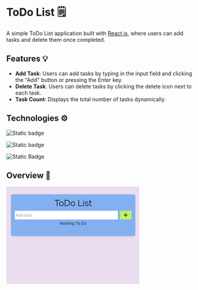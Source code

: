# ToDo List 🗒️
A simple ToDo List application built with [React.js](https://react.dev/), where users can add tasks and delete them once completed.

## Features 💡

- **Add Task**: Users can add tasks by typing in the input field and clicking the "Add" button or pressing the Enter key.
- **Delete Task**: Users can delete tasks by clicking the delete icon next to each task.
- **Task Count**: Displays the total number of tasks dynamically.

## Technologies ⚙️

![Static badge](https://img.shields.io/badge/-ReactJs-61DAFB?logo=react&logoColor=white&style=for-the-badge)

![Static badge](https://img.shields.io/badge/next.js-000000?style=for-the-badge&logo=nextdotjs&logoColor=white)

![Static Badge](https://img.shields.io/badge/tailwindcss-%2338B2AC.svg?style=for-the-badge&logo=tailwind-css&logoColor=white)


## Overview 📱
<img src="./public/overview-toDoList.gif" width="350px" />